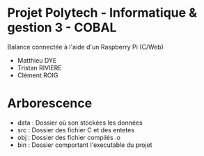 # Projet Polytech - Informatique & gestion 3 - COBAL
Balance connectée à l'aide d'un Raspberry Pi (C/Web)

- Matthieu DYE
- Tristan RIVIERE
- Clément ROIG

# Arborescence

- data    : Dossier où son stockées les données
- src     : Dossier des fichier C et des entetes
- obj			: Dossier des fichier compilés .o
- bin     : Dossier comportant l'executable du projet
